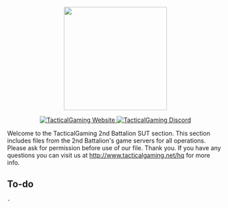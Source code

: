 ﻿<p align="center">
  <a href="http://www.tacticalgaming.net/hq/topic/106655-sherwood-platoon-discussion-and-news-channel/">
    <img src="https://i.imgur.com/nQrW9SU.png" width="240">
  </a>
</p>

<p align="center">
  <a href="http://www.tacticalgaming.net/hq">
      <img src="https://img.shields.io/website-up-down-green-red/http/shields.io.svg?label=TacticalGaming" alt="TacticalGaming Website">
  </a>
  <a href="https://discord.gg/fny5MwP">
      <img src="https://img.shields.io/discord/194642877501014016.svg" alt="TacticalGaming Discord">
  </a>
</p>

Welcome to the TacticalGaming 2nd Battalion SUT section. This section includes files from the 2nd Battalion's game servers for all operations. Please ask for permission before use of our file. Thank you.
If you have any questions you can visit us at http://www.tacticalgaming.net/hq for more info.


## To-do
    -
